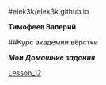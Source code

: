 

#elek3k/elek3k.github.io  

**Тимофеев Валерий**


##Курс академии вёрстки

***Мои Домашние задания***
 

[Lesson_12](https://elek3k.github.io/lesson_12/index.html "Урок 12")
